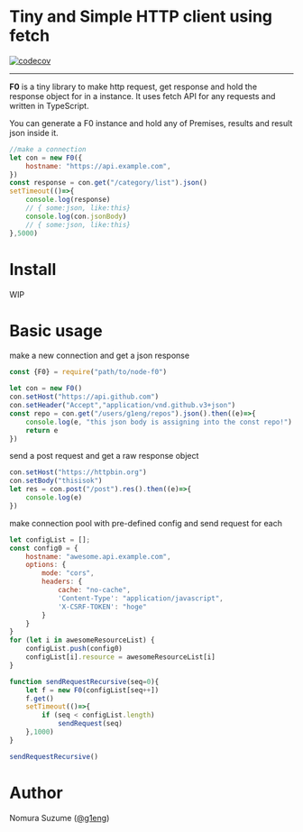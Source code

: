 # Tiny and Simple HTTP client using fetch

[![codecov](https://codecov.io/gh/g1eng/f0/branch/master/graph/badge.svg?token=4FM7BIA7PE)](https://codecov.io/gh/g1eng/f0)

****

**F0** is a tiny library to make http request, get response and hold the response object for in a instance.
It uses fetch API for any requests and written in TypeScript.

You can generate a F0 instance and hold any of Premises, results and result json inside it.

```javascript
//make a connection
let con = new F0({
    hostname: "https://api.example.com",
})
const response = con.get("/category/list").json()
setTimeout(()=>{
    console.log(response)
    // { some:json, like:this}
    console.log(con.jsonBody)
    // { some:json, like:this}
},5000)
```

# Install

WIP

# Basic usage

make a new connection and get a json response

```javascript
const {F0} = require("path/to/node-f0")

let con = new F0()
con.setHost("https://api.github.com")
con.setHeader("Accept","application/vnd.github.v3+json")
const repo = con.get("/users/g1eng/repos").json().then((e)=>{
    console.log(e, "this json body is assigning into the const repo!")
    return e
})
```

send a post request and get a raw response object

```javascript
con.setHost("https://httpbin.org")
con.setBody("thisisok")
let res = con.post("/post").res().then((e)=>{
    console.log(e)
})
```

make connection pool with pre-defined config and send request for each

```javascript
let configList = [];
const config0 = {
    hostname: "awesome.api.example.com",
    options: {
        mode: "cors",
        headers: {
            cache: "no-cache",
            'Content-Type': "application/javascript",
            'X-CSRF-TOKEN': "hoge"
        }
    }
}
for (let i in awesomeResourceList) {
    configList.push(config0)
    configList[i].resource = awesomeResourceList[i]
}

function sendRequestRecursive(seq=0){
    let f = new F0(configList[seq++])
    f.get()
    setTimeout(()=>{
        if (seq < configList.length)
            sendRequest(seq)
    },1000)
}

sendRequestRecursive()
```


# Author

Nomura Suzume ([@g1eng](https://github.com/g1eng))

